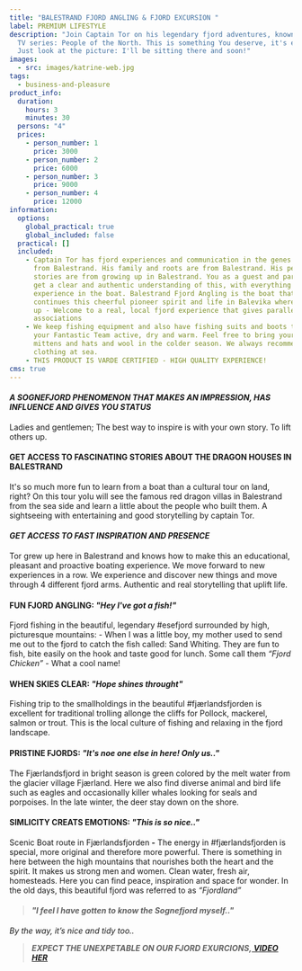 ```yaml
---
title: "BALESTRAND FJORD ANGLING & FJORD EXCURSION "
label: PREMIUM LIFESTYLE
description: "Join Captain Tor on his legendary fjord adventures, known from the
  TV series: People of the North. This is something You deserve, it's easy -
  Just look at the picture: I'll be sitting there and soon!"
images:
  - src: images/katrine-web.jpg
tags:
  - business-and-pleasure
product_info:
  duration:
    hours: 3
    minutes: 30
  persons: "4"
  prices:
    - person_number: 1
      price: 3000
    - person_number: 2
      price: 6000
    - person_number: 3
      price: 9000
    - person_number: 4
      price: 12000
information:
  options:
    global_practical: true
    global_included: false
  practical: []
  included:
    - Captain Tor has fjord experiences and communication in the genes. He is
      from Balestrand. His family and roots are from Balestrand. His personal
      stories are from growing up in Balestrand. You as a guest and participant
      get a clear and authentic understanding of this, with everything you
      experience in the boat. Balestrand Fjord Angling is the boat that
      continues this cheerful pioneer spirit and life in Balevika where he grew
      up - Welcome to a real, local fjord experience that gives parallel
      associations
    - We keep fishing equipment and also have fishing suits and boots that keep
      your Fantastic Team active, dry and warm. Feel free to bring your own
      mittens and hats and wool in the colder season. We always recommend solid
      clothing at sea.
    - THIS PRODUCT IS VARDE CERTIFIED - HIGH QUALITY EXPERIENCE!
cms: true
---
```

#### ***A SOGNEFJORD PHENOMENON THAT MAKES AN IMPRESSION, HAS INFLUENCE AND GIVES YOU STATUS***

Ladies and gentlemen; The best way to inspire is with your own story. To lift others up. 

#### **GET ACCESS TO FASCINATING STORIES ABOUT THE DRAGON HOUSES IN BALESTRAND**

I﻿t's so much more fun to learn from a boat than a cultural tour on land, right? On this tour yoIu will see the famous red dragon villas in Balestrand from the sea side and learn a little about the people who built them. A sightseeing with entertaining and good storytelling by captain Tor. 

#### ***G﻿ET ACCESS TO FAST INSPIRATION AND PRESENCE***

Tor grew up here in Balestrand and knows how to make this an educational, pleasant and proactive boating experience. We move forward to new experiences in a row. We experience and discover new things and move through 4 different fjord arms. Authentic and real storytelling that uplift life.

#### **F﻿UN F﻿JORD ANGLING: *"Hey I've got a fish!"***

Fjord fishing in the beautiful, legendary #esefjord surrounded by high, picturesque mountains: - When I was a little boy, my mother used to send me out to the fjord to catch the fish called: Sand Whiting. They are fun to fish, bite easily on the hook and taste good for lunch. Some call them *“Fjord Chicken”* - What a cool name!

#### **W﻿HEN SKIES CLEAR: *"Hope shines throught"***

Fishing trip to the smallholdings in the beautiful #fjærlandsfjorden is excellent for traditional trolling allonge the cliffs for Pollock, mackerel, salmon or trout. This is the local culture of fishing and relaxing in the fjord landscape. 

#### **P﻿RISTINE FJORDS:  *"It's noe one else in here! Only us.."***

The Fjærlandsfjord in bright season is green colored by the melt water from the glacier village Fjærland. Here we also find diverse animal and bird life such as eagles and occasionally killer whales looking for seals and porpoises. In the late winter, the deer stay down on the shore.

#### **S﻿IMLICITY CREATS EMOTIONS: *"This is so nice.."***

Scenic Boat route in Fjærlandsfjorden **\-** The energy in #fjærlandsfjorden is special, more original and therefore more powerful. There is something in here between the high mountains that nourishes both the heart and the spirit. It makes us strong men and women. Clean water, fresh air, homesteads. Here you can find peace, inspiration and space for wonder. In the old days, this beautiful fjord was referred to as *“Fjordland”*

> #### ***"I feel I have gotten to know the Sognefjord myself.."***

*B﻿y the way, it’s nice and tidy too..*

> ***E﻿XPECT THE UNEXPETABLE ON OUR FJORD EXURCIONS,[ VIDEO HER](https://www.instagram.com/p/C7HG6bDN3a9/)***
